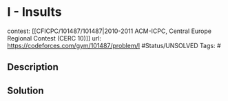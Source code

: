 # I - Insults

contest: [[CFICPC/101487/101487|2010-2011 ACM-ICPC, Central Europe Regional Contest (CERC 10)]]
url: https://codeforces.com/gym/101487/problem/I
#Status/UNSOLVED
Tags: #

## Description

## Solution

